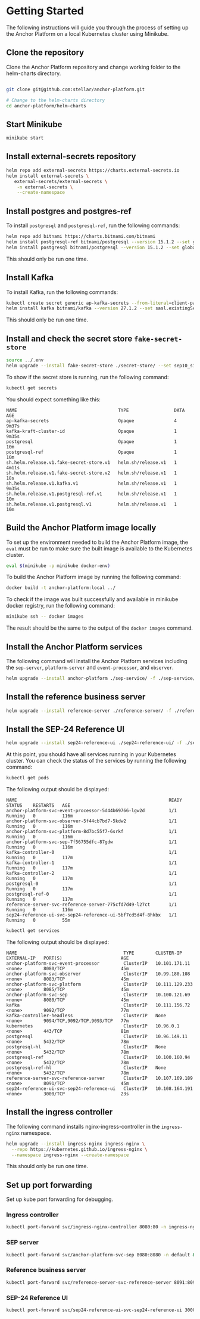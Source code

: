 # Getting Started

The following instructions will guide you through the process of setting up the Anchor Platform on a local Kubernetes
cluster using Minikube.

## Clone the repository

Clone the Anchor Platform repository and change working folder to the helm-charts directory.

```bash

git clone git@github.com:stellar/anchor-platform.git

# Change to the helm-charts directory
cd anchor-platform/helm-charts
```

## Start Minikube

```bash
minikube start
```

## Install external-secrets repository

```bash
helm repo add external-secrets https://charts.external-secrets.io
helm install external-secrets \
   external-secrets/external-secrets \
    -n external-secrets \
    --create-namespace
```

## Install postgres and postgres-ref

To install `postgresql` and `postgresql-ref`, run the following commands:

```bash
helm repo add bitnami https://charts.bitnami.com/bitnami
helm install postgresql-ref bitnami/postgresql --version 15.1.2 --set global.postgresql.auth.postgresPassword=123456789
helm install postgresql bitnami/postgresql --version 15.1.2 --set global.postgresql.auth.postgresPassword=123456789
```

This should only be run one time.

## Install Kafka

To install Kafka, run the following commands:

```bash
kubectl create secret generic ap-kafka-secrets --from-literal=client-passwords=123456789 --from-literal=controller-password=123456789 --from-literal=inter-broker-password=123456789 --from-literal=system-user-password=123456789
helm install kafka bitnami/kafka --version 27.1.2 --set sasl.existingSecret=ap-kafka-secrets
```

This should only be run one time.

## Install and check the secret store `fake-secret-store`

```bash
source ../.env
helm upgrade --install fake-secret-store ./secret-store/ --set sep10_signing_seed=$SECRET_SEP10_SIGNING_SEED --set sentry_auth_token=$SENTRY_AUTH_TOKEN --set payment_signing_seed=${APP__PAYMENT_SIGNING_SEED}
```

To show if the secret store is running, run the following command:

```bash
kubectl get secrets
```

You should expect something like this:

```
NAME                                      TYPE                 DATA   AGE
ap-kafka-secrets                          Opaque               4      9m37s
kafka-kraft-cluster-id                    Opaque               1      9m35s
postgresql                                Opaque               1      10m
postgresql-ref                            Opaque               1      10m
sh.helm.release.v1.fake-secret-store.v1   helm.sh/release.v1   1      4m11s
sh.helm.release.v1.fake-secret-store.v2   helm.sh/release.v1   1      18s
sh.helm.release.v1.kafka.v1               helm.sh/release.v1   1      9m35s
sh.helm.release.v1.postgresql-ref.v1      helm.sh/release.v1   1      10m
sh.helm.release.v1.postgresql.v1          helm.sh/release.v1   1      10m
````

## Build the Anchor Platform image locally

To set up the environment needed to build the Anchor Platform image, the `eval` must be run to make sure the built image
is available to the Kubernetes cluster.

```bash
eval $(minikube -p minikube docker-env)
```

To build the Anchor Platform image by running the following command:

```bash
docker build -t anchor-platform:local ../
```

To check if the image was built successfully and available in minikube docker registry, run the following command:

```bash
minikube ssh -- docker images
```

The result should be the same to the output of the `docker images` command. 

## Install the Anchor Platform services

The following command will install the Anchor Platform services including the `sep-server`, `platform-server` and
`event-processor`, and `observer`.

```bash
helm upgrade --install anchor-platform ./sep-service/ -f ./sep-service/values.yaml
````

## Install the reference business server

```bash
helm upgrade --install reference-server ./reference-server/ -f ./reference-server/values.yaml
```

## Install the SEP-24 Reference UI

```bash
helm upgrade --install sep24-reference-ui ./sep24-reference-ui/ -f ./sep24-reference-ui/values.yaml
```

At this point, you should have all services running in your Kubernetes cluster. You can check the status of the services
by running the following command:

```bash
kubectl get pods
```

The following output should be displayed:

```
NAME                                                         READY   STATUS    RESTARTS   AGE
anchor-platform-svc-event-processor-5d44b69766-lgw2d         1/1     Running   0          116m
anchor-platform-svc-observer-5f44cb7bd7-5kdw2                1/1     Running   0          116m
anchor-platform-svc-platform-8d7bc55f7-6srkf                 1/1     Running   0          116m
anchor-platform-svc-sep-7f56755dfc-87gdw                     1/1     Running   0          116m
kafka-controller-0                                           1/1     Running   0          117m
kafka-controller-1                                           1/1     Running   0          117m
kafka-controller-2                                           1/1     Running   0          117m
postgresql-0                                                 1/1     Running   0          117m
postgresql-ref-0                                             1/1     Running   0          117m
reference-server-svc-reference-server-775cfd7d49-l27ct       1/1     Running   0          116m
sep24-reference-ui-svc-sep24-reference-ui-5bf7cd5d4f-8hkbx   1/1     Running   0          55m
```

```bash
kubectl get services
```

The following output should be displayed:

```
NAME                                        TYPE        CLUSTER-IP       EXTERNAL-IP   PORT(S)                      AGE
anchor-platform-svc-event-processor         ClusterIP   10.101.171.11    <none>        8080/TCP                     45m
anchor-platform-svc-observer                ClusterIP   10.99.180.108    <none>        8083/TCP                     45m
anchor-platform-svc-platform                ClusterIP   10.111.129.233   <none>        8085/TCP                     45m
anchor-platform-svc-sep                     ClusterIP   10.100.121.69    <none>        8080/TCP                     45m
kafka                                       ClusterIP   10.111.156.72    <none>        9092/TCP                     77m
kafka-controller-headless                   ClusterIP   None             <none>        9094/TCP,9092/TCP,9093/TCP   77m
kubernetes                                  ClusterIP   10.96.0.1        <none>        443/TCP                      81m
postgresql                                  ClusterIP   10.96.149.11     <none>        5432/TCP                     78m
postgresql-hl                               ClusterIP   None             <none>        5432/TCP                     78m
postgresql-ref                              ClusterIP   10.100.160.94    <none>        5432/TCP                     78m
postgresql-ref-hl                           ClusterIP   None             <none>        5432/TCP                     78m
reference-server-svc-reference-server       ClusterIP   10.107.169.189   <none>        8091/TCP                     45m
sep24-reference-ui-svc-sep24-reference-ui   ClusterIP   10.108.164.191   <none>        3000/TCP                     23s
```

## Install the ingress controller

The following command installs nginx-ingress-controller in the `ingress-nginx` namespace.

```bash
helm upgrade --install ingress-nginx ingress-nginx \
  --repo https://kubernetes.github.io/ingress-nginx \
  --namespace ingress-nginx --create-namespace
```

This should only be run one time.

## Set up port forwarding

Set up kube port forwarding for debugging.

### Ingress controller

```bash
kubectl port-forward svc/ingress-nginx-controller 8080:80 -n ingress-nginx &
```

### SEP server

```bash
kubectl port-forward svc/anchor-platform-svc-sep 8080:8080 -n default &
```

### Reference business server

```bash
kubectl port-forward svc/reference-server-svc-reference-server 8091:8091 -n default &
```

### SEP-24 Reference UI

```bash
kubectl port-forward svc/sep24-reference-ui-svc-sep24-reference-ui 3000:3000 -n default &
```
